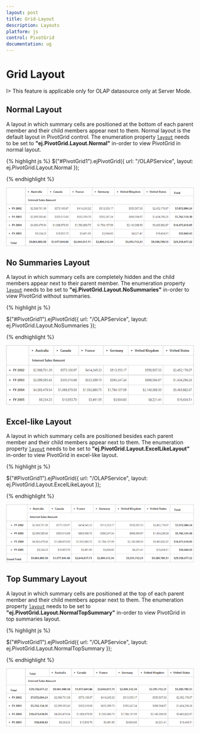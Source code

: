 ```yaml
---
layout: post
title: Grid-Layout
description: Layouts
platform: js
control: PivotGrid
documentation: ug
---
```


# Grid Layout

I> This feature is applicable only for OLAP datasource only at Server Mode.

## Normal Layout

A layout in which summary cells are positioned at the bottom of each parent member and their child members appear next to them. Normal layout is the default layout in PivotGrid control. The enumeration property [`layout`](/js/api/ejpivotgrid#members:layout) needs to be set to **"ej.PivotGrid.Layout.Normal"** in-order to view PivotGrid in normal layout. 

{% highlight js %}
	$("#PivotGrid1").ejPivotGrid({
      url: "/OLAPService",
     layout: ej.PivotGrid.Layout.Normal
}); 

{% endhighlight %}

![](Grid-Layout_images/layout-normal.png)

## No Summaries Layout
A layout in which summary cells are completely hidden and the child members appear next to their parent member.  The enumeration property [`layout`](/js/api/ejpivotgrid#members:layout) needs to be set to **"ej.PivotGrid.Layout.NoSummaries"** in-order to view PivotGrid without summaries.

{% highlight js %}

$("#PivotGrid1").ejPivotGrid({
      url: "/OLAPService",
     layout: ej.PivotGrid.Layout.NoSummaries
});

{% endhighlight %}
 
![](Grid-Layout_images/layout-nosummary.png)

## Excel-like Layout
A layout in which summary cells are positioned besides each parent member and their child members appear next to them. The enumeration property [`layout`](/js/api/ejpivotgrid#members:layout) needs to be set to **"ej.PivotGrid.Layout.ExcelLikeLayout"** in-order to view PivotGrid in excel-like layout.

{% highlight js %}

$("#PivotGrid1").ejPivotGrid({
    url: "/OLAPService",
    layout: ej.PivotGrid.Layout.ExcelLikeLayout
});

{% endhighlight %}

![](Grid-Layout_images/layout-excel.png)

## Top Summary Layout
A layout in which summary cells are positioned at the top of each parent member and their child members appear next to them. The enumeration property [`layout`](/js/api/ejpivotgrid#members:layout) needs to be set to **"ej.PivotGrid.Layout.NormalTopSummary"** in-order to view PivotGrid in top summaries layout.

{% highlight js %}

$("#PivotGrid1").ejPivotGrid({
     url: "/OLAPService",
     layout: ej.PivotGrid.Layout.NormalTopSummary
});

{% endhighlight %}

![](Grid-Layout_images/layout-top.png)


